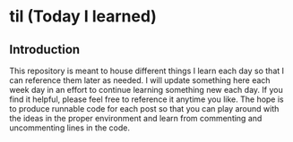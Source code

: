 # til (Today I learned)

## Introduction

This repository is meant to house different things I learn each day so that I can reference them later as needed. I will update something here each week day in an effort to continue learning something new each day. If you find it helpful, please feel free to reference it anytime you like. The hope is to produce runnable code for each post so that you can play around with the ideas in the proper environment and learn from commenting and uncommenting lines in the code.
